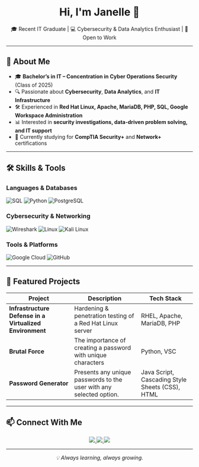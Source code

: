 <!-- GitHub Profile README -->
<h1 align="center">Hi, I'm Janelle 👋</h1>

<p align="center">
  🎓 Recent IT Graduate | 💻 Cybersecurity & Data Analytics Enthusiast | 🌟 Open to Work
</p>

---

## 🚀 About Me

- 🎓 **Bachelor’s in IT – Concentration in Cyber Operations Security** (Class of 2025)
- 🔍 Passionate about **Cybersecurity**, **Data Analytics**, and **IT Infrastructure**
- 🛠️ Experienced in **Red Hat Linux, Apache, MariaDB, PHP, SQL, Google Workspace Administration**
- 📊 Interested in **security investigations, data-driven problem solving, and IT support**
- 🌱 Currently studying for **CompTIA Security+** and **Network+** certifications

---

## 🛠 Skills & Tools

### **Languages & Databases**
![SQL](https://img.shields.io/badge/SQL-4479A1?style=for-the-badge&logo=MySQL&logoColor=white)
![Python](https://img.shields.io/badge/Python-3776AB?style=for-the-badge&logo=python&logoColor=white)
![PostgreSQL](https://img.shields.io/badge/PostgreSQL-336791?style=for-the-badge&logo=postgresql&logoColor=white)

### **Cybersecurity & Networking**
![Wireshark](https://img.shields.io/badge/Wireshark-1679A7?style=for-the-badge&logo=wireshark&logoColor=white)
![Linux](https://img.shields.io/badge/Linux-FCC624?style=for-the-badge&logo=linux&logoColor=black)
![Kali Linux](https://img.shields.io/badge/Kali_Linux-557C94?style=for-the-badge&logo=kalilinux&logoColor=white)

### **Tools & Platforms**
![Google Cloud](https://img.shields.io/badge/Google_Cloud-4285F4?style=for-the-badge&logo=googlecloud&logoColor=white)
![GitHub](https://img.shields.io/badge/GitHub-181717?style=for-the-badge&logo=github&logoColor=white)

---

## 📂 Featured Projects

| Project | Description | Tech Stack |
|---------|-------------|------------|
| **Infrastructure Defense in a Virtualized Environment** | Hardening & penetration testing of a Red Hat Linux server | RHEL, Apache, MariaDB, PHP |
| **Brutal Force** | The importance of creating a password with unique characters | Python, VSC |
| **Password Generator** | Presents any unique passwords to the user with any selected option. | Java Script, Cascading Style Sheets (CSS), HTML |

---

## 📫 Connect With Me

<p align="center">
  <a href="https://www.linkedin.com/in/tenoriojan/">
    <img src="https://img.shields.io/badge/LinkedIn-0077B5?logo=linkedin&logoColor=white&style=for-the-badge" />
  </a>
  <a href="mailto:janelle.tenorio12@gmail.com">
    <img src="https://img.shields.io/badge/Email-D14836?logo=gmail&logoColor=white&style=for-the-badge" />
  </a>
  <a href="https://github.com/janelleet">
    <img src="https://img.shields.io/badge/GitHub-181717?logo=github&logoColor=white&style=for-the-badge" />
  </a>
</p>

---

<p align="center">
  <i>💡 Always learning, always growing. </i>
</p>
